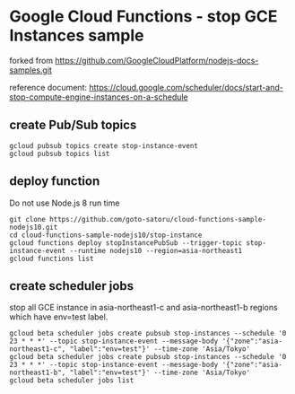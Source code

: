 # Google Cloud Functions - stop GCE Instances sample

forked from https://github.com/GoogleCloudPlatform/nodejs-docs-samples.git

reference document: https://cloud.google.com/scheduler/docs/start-and-stop-compute-engine-instances-on-a-schedule

## create Pub/Sub topics

```
gcloud pubsub topics create stop-instance-event
gcloud pubsub topics list
```

## deploy function

Do not use Node.js 8 run time

```
git clone https://github.com/goto-satoru/cloud-functions-sample-nodejs10.git
cd cloud-functions-sample-nodejs10/stop-instance
gcloud functions deploy stopInstancePubSub --trigger-topic stop-instance-event --runtime nodejs10 --region=asia-northeast1
gcloud functions list
```

## create scheduler jobs

stop all GCE instance in asia-northeast1-c and asia-northeast1-b regions which have env=test label.

```
gcloud beta scheduler jobs create pubsub stop-instances --schedule '0 23 * * *' --topic stop-instance-event --message-body '{"zone":"asia-northeast1-c", "label":"env=test"}' --time-zone 'Asia/Tokyo'
gcloud beta scheduler jobs create pubsub stop-instances --schedule '0 23 * * *' --topic stop-instance-event --message-body '{"zone":"asia-northeast1-b", "label":"env=test"}' --time-zone 'Asia/Tokyo'
gcloud beta scheduler jobs list
```

